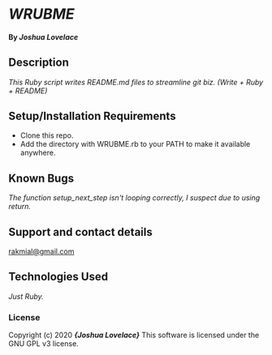 
# _WRUBME_
#### By _**Joshua Lovelace**_

## Description

_This Ruby script writes README.md files to streamline git biz. (Write + Ruby + README)_

## Setup/Installation Requirements

* Clone this repo.
* Add the directory with WRUBME.rb to your PATH to make it available anywhere.

## Known Bugs

_The function setup_next_step isn't looping correctly, I suspect due to using return._

## Support and contact details

rakmial@gmail.com

## Technologies Used

_Just Ruby._

### License

Copyright (c) 2020 **_{Joshua Lovelace}_**
This software is licensed under the GNU GPL v3 license.
